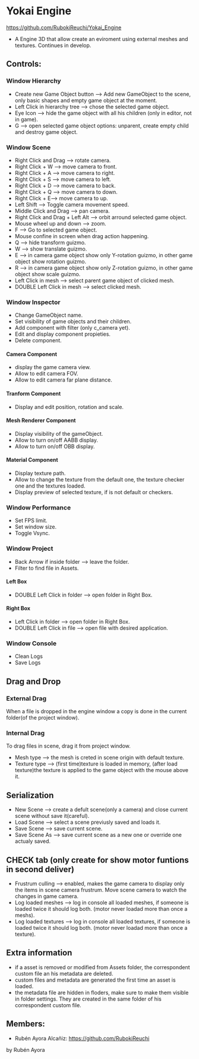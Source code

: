 # Yokai Engine
https://github.com/RubokiReuchi/Yokai_Engine

- A Engine 3D that allow create an eviroment using external meshes and textures. Continues in develop.

## Controls:
### Window Hierarchy
- Create new Game Object button --> Add new GameObject to the scene, only basic shapes and empty game object at the moment.
- Left Click in hierarchy tree --> chose the selected game object.
- Eye Icon --> hide the game object with all his children (only in editor, not in game).
- G --> open selected game object options: unparent, create empty child and destroy game object.
### Window Scene
- Right Click and Drag --> rotate camera.
- Right Click + W --> move camera to front.
- Right Click + A --> move camera to right.
- Right Click + S --> move camera to left.
- Right Click + D --> move camera to back.
- Right Click + Q --> move camera to down.
- Right Click + E--> move camera to up.
- Left Shift --> Toggle camera movement speed.
- Middle Click and Drag --> pan camera.
- Right Click and Drag + Left Alt --> orbit arround selected game object.
- Mouse wheel up and down --> zoom.
- F --> Go to selected game object.
- Mouse confine in screen when drag action happening.
- Q --> hide transform guizmo.
- W --> show translate guizmo.
- E --> in camera game object show only Y-rotation guizmo, in other game object show rotation guizmo.
- R --> in camera game object show only Z-rotation guizmo, in other game object show scale guizmo.
- Left Click in mesh --> select parent game object of clicked mesh.
- DOUBLE Left Click in mesh --> select clicked mesh.
### Window Inspector
- Change GameObject name.
- Set visibility of game objects and their children.
- Add component with filter (only c_camera yet).
- Edit and display component propieties.
- Delete component.
#### Camera Component
- display the game camera view.
- Allow to edit camera FOV.
- Allow to edit camera far plane distance.
#### Tranform Component
- Display and edit position, rotation and scale.
#### Mesh Renderer Component
- Display visibility of the gameObject.
- Allow to turn on/off AABB display.
- Allow to turn on/off OBB display.
#### Material Component
- Display texture path.
- Allow to change the texture from the default one, the texture checker one and the textures loaded.
- Display preview of selected texture, if is not default or checkers.
### Window Performance
- Set FPS limit.
- Set window size.
- Toggle Vsync.
### Window Project
- Back Arrow if inside folder --> leave the folder.
- Filter to find file in Assets.
#### Left Box
- DOUBLE Left Click in folder --> open folder in Right Box.
#### Right Box
- Left Click in folder --> open folder in Right Box.
- DOUBLE Left Click in file --> open file with desired application.
### Window Console
- Clean Logs
- Save Logs

## Drag and Drop
### External Drag
When a file is dropped in the engine window a copy is done in the current folder(of the project window).
### Internal Drag
To drag files in scene, drag it from project window.
- Mesh type --> the mesh is creted in scene origin with default texture.
- Texture type --> (first time)texture is loaded in memory, (after load texture)the texture is applied to the game object with the mouse above it.

## Serialization
- New Scene --> create a defult scene(only a camera) and close current scene without save it(careful).
- Load Scene --> select a scene previusly saved and loads it.
- Save Scene --> save current scene.
- Save Scene As --> save current scene as a new one or override one actualy saved.

## CHECK tab (only create for show motor funtions in second deliver)
- Frustrum culling --> enabled, makes the game camera to display only the items in scene camera frustrum. Move scene camera to watch the changes in game camera.
- Log loaded meshes --> log in console all loaded meshes, if someone is loaded twice it should log both. (motor never loadad more than once a meshs).
- Log loaded textures --> log in console all loaded textures, if someone is loaded twice it should log both. (motor never loadad more than once a texture).

## Extra information
- if a asset is removed or modified from Assets folder, the correspondent custom file an his metadata are deleted.
- custom files and metadata are generated the first time an asset is loaded.
- the metadata file are hidden in floders, make sure to make them visible in folder settings. They are created in the same folder of his correspondent custom file.

## Members:
- Rubén Ayora Alcañiz: https://github.com/RubokiReuchi



by Rubén Ayora
